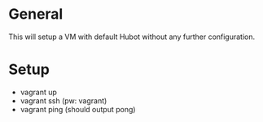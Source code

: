 # General

This will setup a VM with default Hubot without any further configuration.

# Setup

* vagrant up
* vagrant ssh (pw: vagrant)
* vagrant ping (should output pong)